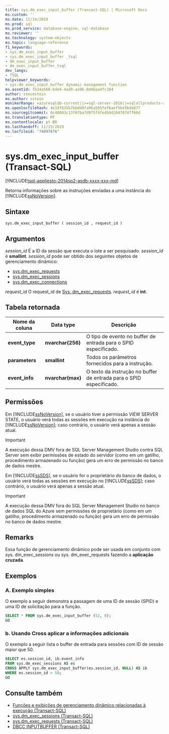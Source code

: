 ```yaml
---
title: sys.dm_exec_input_buffer (Transact-SQL) | Microsoft Docs
ms.custom: ''
ms.date: 11/14/2019
ms.prod: sql
ms.prod_service: database-engine, sql-database
ms.reviewer: ''
ms.technology: system-objects
ms.topic: language-reference
f1_keywords:
- sys.dm_exec_input_buffer
- sys.dm_exec_input_buffer _tsql
- dm_exec_input_buffer
- dm_exec_input_buffer_tsql
dev_langs:
- TSQL
helpviewer_keywords:
- sys.dm_exec_input_buffer dynamic management function
ms.assetid: fb34a560-bde9-4ad9-aa96-0d4baa4fc104
author: stevestein
ms.author: sstein
monikerRange: =azuresqldb-current||>=sql-server-2016||=sqlallproducts-allversions||>=sql-server-linux-2017||=azuresqldb-mi-current
ms.openlocfilehash: 4e18f635b7bbdd8fa96a565fef6aef5be5bde87f
ms.sourcegitcommit: 0c40843c13f67ba7d975f4fedb9d20d70747f66d
ms.translationtype: MT
ms.contentlocale: pt-BR
ms.lasthandoff: 11/15/2019
ms.locfileid: "74097876"
---
```

# <a name="sysdm_exec_input_buffer-transact-sql"></a>sys.dm_exec_input_buffer (Transact-SQL)

[!INCLUDE[tsql-appliesto-2014sp2-asdb-xxxx-xxx-md](../../includes/tsql-appliesto-2014sp2-asdb-xxxx-xxx-md.md)]

Retorna informações sobre as instruções enviadas a uma instância do [!INCLUDE[ssNoVersion](../../includes/ssnoversion-md.md)].

## <a name="syntax"></a>Sintaxe

```
sys.dm_exec_input_buffer ( session_id , request_id )
```

## <a name="arguments"></a>Argumentos

*session_id* É a ID da sessão que executa o lote a ser pesquisado. *session_id* é **smallint**. *session_id* pode ser obtido dos seguintes objetos de gerenciamento dinâmico:

- [sys.dm_exec_requests](../../relational-databases/system-dynamic-management-views/sys-dm-exec-requests-transact-sql.md)
- [sys.dm_exec_sessions](../../relational-databases/system-dynamic-management-views/sys-dm-exec-sessions-transact-sql.md)
- [sys.dm_exec_connections](../../relational-databases/system-dynamic-management-views/sys-dm-exec-connections-transact-sql.md)

*request_id* O request_id de [Sys. dm_exec_requests](../../relational-databases/system-dynamic-management-views/sys-dm-exec-requests-transact-sql.md). *request_id* é **int**.

## <a name="table-returned"></a>Tabela retornada

|Nome da coluna|Data type|Descrição|
|-----------------|---------------|-----------------|
|**event_type**|**nvarchar(256)**|O tipo de evento no buffer de entrada para o SPID especificado.|
|**parameters**|**smallint**|Todos os parâmetros fornecidos para a instrução.|
|**event_info**|**nvarchar(max)**|O texto da instrução no buffer de entrada para o SPID especificado.|

## <a name="permissions"></a>Permissões

Em [!INCLUDE[ssNoVersion](../../includes/ssnoversion-md.md)], se o usuário tiver a permissão VIEW SERVER STATE, o usuário verá todas as sessões em execução na instância do [!INCLUDE[ssNoVersion](../../includes/ssnoversion-md.md)]; caso contrário, o usuário verá apenas a sessão atual.

> [!IMPORTANT]
> A execução dessa DMV fora de SQL Server Management Studio contra SQL Server sem exibir permissões de estado do servidor (como em um gatilho, procedimento armazenado ou função) gera um erro de permissão no banco de dados mestre.

Em [!INCLUDE[ssSDS](../../includes/sssds-md.md)], se o usuário for o proprietário do banco de dados, o usuário verá todas as sessões em execução no [!INCLUDE[ssSDS](../../includes/sssds-md.md)]; caso contrário, o usuário verá apenas a sessão atual.

> [!IMPORTANT]
> A execução dessa DMV fora do SQL Server Management Studio no banco de dados SQL do Azure sem permissões de proprietário (como em um gatilho, procedimento armazenado ou função) gera um erro de permissão no banco de dados mestre.

## <a name="remarks"></a>Remarks

Essa função de gerenciamento dinâmico pode ser usada em conjunto com sys. dm_exec_sessions ou sys. dm_exec_requests fazendo a **aplicação cruzada**.

## <a name="examples"></a>Exemplos

### <a name="a-simple-example"></a>A. Exemplo simples

O exemplo a seguir demonstra a passagem de uma ID de sessão (SPID) e uma ID de solicitação para a função.

```sql
SELECT * FROM sys.dm_exec_input_buffer (52, 0);
GO
```

### <a name="b-using-cross-apply-to-additional-information"></a>b. Usando Cross aplicar a informações adicionais

O exemplo a seguir lista o buffer de entrada para sessões com ID de sessão maior que 50.

```sql
SELECT es.session_id, ib.event_info
FROM sys.dm_exec_sessions AS es
CROSS APPLY sys.dm_exec_input_buffer(es.session_id, NULL) AS ib
WHERE es.session_id > 50;
GO
```

## <a name="see-also"></a>Consulte também

- [Funções e exibições de gerenciamento dinâmico relacionadas à execução &#40;Transact-SQL&#41;](../../relational-databases/system-dynamic-management-views/execution-related-dynamic-management-views-and-functions-transact-sql.md)
- [sys.dm_exec_sessions &#40;Transact-SQL&#41;](../../relational-databases/system-dynamic-management-views/sys-dm-exec-sessions-transact-sql.md)
- [sys.dm_exec_requests &#40;Transact-SQL&#41;](../../relational-databases/system-dynamic-management-views/sys-dm-exec-requests-transact-sql.md)
- [DBCC INPUTBUFFER &#40;Transact-SQL&#41;](../../t-sql/database-console-commands/dbcc-inputbuffer-transact-sql.md)
